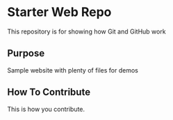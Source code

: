 # Starter Web Repo

This repository is for showing how Git and GitHub work

## Purpose

Sample website with plenty of files for demos

## How To Contribute

This is how you contribute.